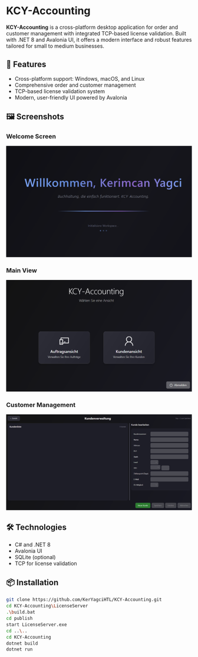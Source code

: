 # KCY-Accounting

**KCY-Accounting** is a cross-platform desktop application for order and customer management with integrated TCP-based license validation. Built with .NET 8 and Avalonia UI, it offers a modern interface and robust features tailored for small to medium businesses.

## 🚀 Features

- Cross-platform support: Windows, macOS, and Linux  
- Comprehensive order and customer management  
- TCP-based license validation system  
- Modern, user-friendly UI powered by Avalonia

## 🖼️ Screenshots

### Welcome Screen  
![Welcome](docs/welcome.png)

### Main View  
![Main View](docs/mainview.png)

### Customer Management  
![Customer Management](docs/service.png)

## 🛠️ Technologies

- C# and .NET 8  
- Avalonia UI  
- SQLite (optional)  
- TCP for license validation

## 📦 Installation

```bash
git clone https://github.com/KerYagciHTL/KCY-Accounting.git
cd KCY-Accounting\LicenseServer
.\build.bat
cd publish
start LicenseServer.exe
cd ..\..
cd KCY-Accounting
dotnet build
dotnet run

